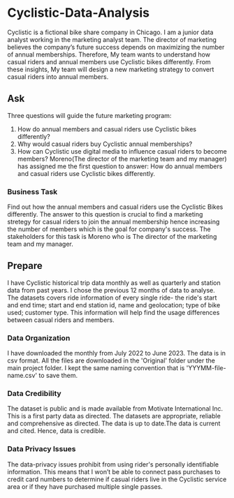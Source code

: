 # Cyclistic-Data-Analysis
Cyclistic is a fictional bike share company in Chicago. I am a junior data analyst working in the marketing analyst team. The director of
marketing believes the company’s future success depends on maximizing the number of annual memberships. Therefore, My
team wants to understand how casual riders and annual members use Cyclistic bikes differently. From these insights, My team will
design a new marketing strategy to convert casual riders into annual members.
## Ask
Three questions will guide the future marketing program:
1. How do annual members and casual riders use Cyclistic bikes differently?
2. Why would casual riders buy Cyclistic annual memberships?
3. How can Cyclistic use digital media to influence casual riders to become members?
Moreno(The director of the marketing team and my manager) has assigned me the first question to answer: How do annual members and casual riders use Cyclistic bikes differently.

### Business Task
Find out how the annual members and casual riders use the Cyclistic Bikes differently. The answer to this question is crucial to find a marketing stretegy for casual riders to join the annual membership hence increasing the number of members which is the goal for company's success. The stakeholders for this task is Moreno who is The director of the marketing team and my manager.

## Prepare
I have Cyclistic historical trip data monthly as well as quarterly and station data from past years. I chose the previous 12 months of data to analyse. The datasets covers ride information of every single ride- the ride's start and end time; start and end station id, name and geolocation; type of bike used; customer type. This information will help find the usage differences between casual riders and members.
### Data Organization
I have downloaded the monthly from July 2022 to June 2023. The data is in csv format. All the files are downloaded in the 'Original' folder under the main project folder. I kept the same naming convention that is 'YYYMM-file-name.csv' to save them.

### Data Credibility
The dataset is public and is made available from Motivate International Inc. This is a first party data as directed. The datasets are appropriate, reliable and comprehensive as directed. The data is up to date.The data is current and cited. Hence, data is credible.

### Data Privacy Issues
The data-privacy issues prohibit from using rider's personally identifiable information. This means that
I won’t be able to connect pass purchases to credit card numbers to determine if casual riders live in the Cyclistic service area or if they have purchased multiple single passes.

